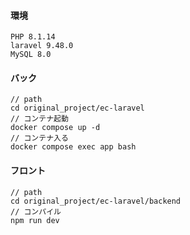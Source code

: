 #### 環境
```
PHP 8.1.14
laravel 9.48.0
MySQL 8.0
```

#### バック
```
// path
cd original_project/ec-laravel
// コンテナ起動
docker compose up -d
// コンテナ入る
docker compose exec app bash
```

#### フロント
```
// path
cd original_project/ec-laravel/backend
// コンパイル
npm run dev
```
